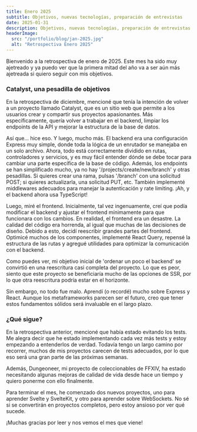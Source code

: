 ```yaml
---
title: Enero 2025
subtitle: Objetivos, nuevas tecnologías, preparación de entrevistas
date: 2025-01-31
description: Objetivos, nuevas tecnologías, preparación de entrevistas
headerImage:
  src: "/portfolio/blog/jan-2025.jpg"
  alt: "Retrospectiva Enero 2025"
---
```


Bienvenido a la retrospectiva de enero de 2025. Este mes ha sido muy ajetreado y ya puedo ver que la primera mitad del año va a ser aún más ajetreada si quiero seguir con mis objetivos.

### Catalyst, una pesadilla de objetivos

En la retrospectiva de diciembre, mencioné que tenía la intención de volver a un proyecto llamado Catalyst, que es un sitio web que permite a los usuarios crear y compartir sus proyectos apasionantes. Más específicamente, quería volver a trabajar en el backend, limpiar los endpoints de la API y mejorar la estructura de la base de datos.

Así que... hice eso. Y luego, mucho más. El backend era una configuración Express muy simple, donde toda la lógica de un enrutador se manejaba en un solo archivo. Ahora, todo está correctamente dividido en rutas, controladores y servicios, y es muy fácil entender dónde se debe tocar para cambiar una parte específica de la base de código. Además, los endpoints se han simplificado mucho, ya no hay '/projects/create/new/branch' y otras pesadillas. Si quieres crear una rama, pulsas '/branch' con una solicitud POST; si quieres actualizarla, una solicitud PUT, etc. También implementé middlewares adecuados para manejar la autenticación y rate limiting. ¡Ah, y el backend ahora usa TypeScript!

Luego, miré el frontend. Inicialmente, tal vez ingenuamente, creí que podía modificar el backend y ajustar el frontend mínimamente para que funcionara con los cambios. En realidad, el frontend era un desastre. La calidad del código era horrenda, al igual que muchas de las decisiones de diseño. Debido a esto, decidí reescribir grandes partes del frontend. Optimicé muchos de los componentes, implementé React Query, repensé la estructura de las rutas y agregué utilidades para optimizar la comunicación con el backend.

Como puedes ver, mi objetivo inicial de 'ordenar un poco el backend' se convirtió en una reescritura casi completa del proyecto. Lo que es peor, siento que este proyecto se beneficiaría mucho de las opciones de SSR, por lo que otra reescritura podría estar en el horizonte.

Sin embargo, no todo fue malo. Aprendí (o recordé) mucho sobre Express y React. Aunque los metaframeworks parecen ser el futuro, creo que tener estos fundamentos sólidos será invaluable en el largo plazo.

### ¿Qué sigue?

En la retrospectiva anterior, mencioné que había estado evitando los tests. Me alegra decir que he estado implementando cada vez más tests y estoy empezando a entenderlos de verdad. Todavía tengo un largo camino por recorrer, muchos de mis proyectos carecen de tests adecuados, por lo que eso será una gran parte de las próximas semanas.

Además, Dungeoneer, mi proyecto de coleccionables de FFXIV, ha estado necesitando algunas mejoras de calidad de vida desde hace un tiempo y quiero ponerme con ello finalmente.

Para terminar el mes, he comenzado dos nuevos proyectos, uno para aprender Svelte y SvelteKit, y otro para aprender sobre WebSockets. No sé si se convertirán en proyectos completos, pero estoy ansioso por ver qué sucede.

¡Muchas gracias por leer y nos vemos el mes que viene!
